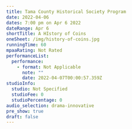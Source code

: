 ```yaml
---
title: Tama County Historical Society Program
date: 2022-04-06
dates: 7:00 pm on Apr 6 2022
dateRange: Apr 6
shortTitle: A HIstory of Coins
oneSheet: /img/history-of-coins.jpg
runningTime: 60
mpaaRating: Not Rated
performanceList:
  performance:
    - format: Not Applicable
      note: ""
      date: 2022-04-07T00:00:57.359Z
studioInfo:
  studio: Not Specified
  studioFee: 0
  studioPercentage: 0
audio_selection: drama-innovative
pre_show: true
draft: false
---
```

